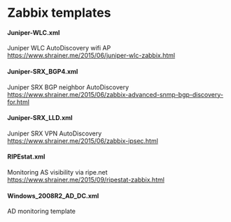 Zabbix templates
================

#### Juniper-WLC.xml
  Juniper WLC AutoDiscovery wifi AP  
  https://www.shrainer.me/2015/06/juniper-wlc-zabbix.html
  
#### Juniper-SRX_BGP4.xml
  Juniper SRX BGP neighbor AutoDiscovery  
  https://www.shrainer.me/2015/06/zabbix-advanced-snmp-bgp-discovery-for.html

#### Juniper-SRX_LLD.xml
  Juniper SRX VPN AutoDiscovery  
  https://www.shrainer.me/2015/06/zabbix-ipsec.html
  
#### RIPEstat.xml
  Monitoring AS visibility via ripe.net  
  https://www.shrainer.me/2015/09/ripestat-zabbix.html
  
#### Windows_2008R2_AD_DC.xml
  AD monitoring template
